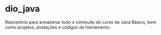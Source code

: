 # dio_java
Repositório para armazenar todo o conteudo do curso de Java Básico, bem como projetos, anotações e códigos de treinamento.
